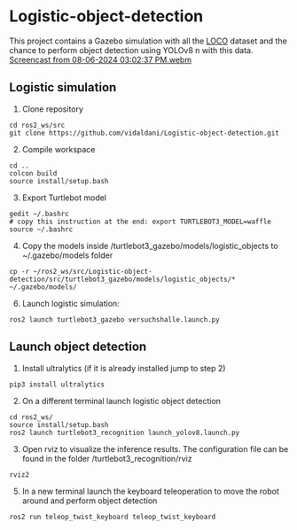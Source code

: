 # Logistic-object-detection
This project contains a Gazebo simulation with all the [LOCO](https://github.com/tum-fml/loco?tab=readme-ov-file) dataset and the chance to perform object detection using YOLOv8 n with this data.
[Screencast from 08-06-2024 03:02:37 PM.webm](https://github.com/user-attachments/assets/40e422f1-cfc3-4586-b437-fb1ee3a9ccc3)

## Logistic simulation
1.  Clone repository
   ```console
   cd ros2_ws/src
   git clone https://github.com/vidaldani/Logistic-object-detection.git
   ```
2.  Compile workspace
   ```console
   cd ..
   colcon build
   source install/setup.bash 
   ```
3.  Export Turtlebot model
   ```console
   gedit ~/.bashrc
   # copy this instruction at the end: export TURTLEBOT3_MODEL=waffle
   source ~/.bashrc
   ```
4.  Copy the models inside /turtlebot3_gazebo/models/logistic_objects to ~/.gazebo/models folder
   ```console
   cp -r ~/ros2_ws/src/Logistic-object-detection/src/turtlebot3_gazebo/models/logistic_objects/* ~/.gazebo/models/
   ```
6.  Launch logistic simulation:
   ```console
   ros2 launch turtlebot3_gazebo versuchshalle.launch.py
   ```
## Launch object detection
1.  Install ultralytics (if it is already installed jump to step 2)
   ```console
   pip3 install ultralytics
   ```
2.  On a different terminal launch logistic object detection
   ```console
   cd ros2_ws/
   source install/setup.bash 
   ros2 launch turtlebot3_recognition launch_yolov8.launch.py
   ```
3. Open rviz to visualize the inference results. The configuration file can be found in the folder /turtlebot3_recognition/rviz
```console
rviz2
```
5. In a new terminal launch the keyboard teleoperation to move the robot around and perform object detection
```console
ros2 run teleop_twist_keyboard teleop_twist_keyboard
```
